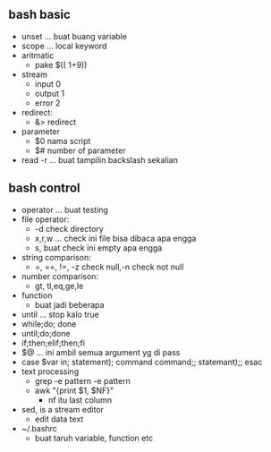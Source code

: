 ## bash basic
- unset ... buat buang variable
- scope ... local keyword
- aritmatic
    - pake $(( 1+9))
- stream
    - input 0
    - output 1
    - error 2
- redirect:
    - &> redirect
- parameter
    - $0 nama script
    - $# number of parameter
- read -r ... buat tampilin backslash sekalian

## bash control
- operator ... buat testing
- file operator:
    - -d check directory
    - x,r,w ... check ini file bisa dibaca apa engga
    - s, buat check ini empty apa engga
- string comparison:
    - =, ==, !=, -z check null,-n check not null
- number comparison:
    - gt, tl,eq,ge,le
- function
    - buat jadi beberapa 
- until ... stop kalo true
- while;do; done
- until;do;done
- if;then;elif;then;fi
- $@ ... ini ambil semua argument yg di pass
- case $var in; statement); command command;; statemant);; esac
- text processing
    - grep -e pattern -e pattern
    - awk "{print $1, $NF}"
        - nf itu last column
- sed, is a stream editor
    - edit data text
- ~/.bashrc
    - buat taruh variable, function etc



